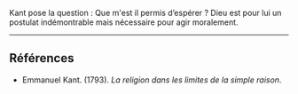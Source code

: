 Kant pose la question : Que m'est il permis d’espérer ? Dieu est pour lui un postulat indémontrable mais nécessaire pour agir moralement.

---

## Références

- Emmanuel Kant. (1793). _La religion dans les limites de la simple raison_.